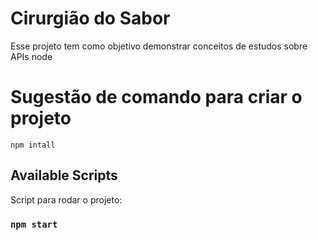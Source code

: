 # Cirurgião do Sabor

Esse projeto tem como objetivo demonstrar conceitos de estudos sobre APIs node

# Sugestão de comando para criar o projeto
`npm intall`

## Available Scripts

Script para rodar o projeto:

### `npm start`